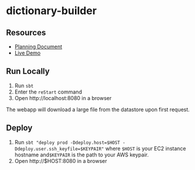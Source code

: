 dictionary-builder
==================

## Resources
* [Planning Document](https://docs.google.com/a/allenai.org/document/d/1DXx43Nrk-05ynk3KQm6_S6s3bQG15lf9dBEbTcKr24Y/edit#)
* [Live Demo](http://okcorpus.dev.allenai.org/)

## Run Locally

1. Run `sbt`
2. Enter the `reStart` command
3. Open http://localhost:8080 in a browser

The webapp will download a large file from the datastore upon first request.

## Deploy 
1. Run `sbt "deploy prod -Ddeploy.host=$HOST -Ddeploy.user.ssh_keyfile=$KEYPAIR"` where `$HOST` is your EC2 instance hostname and`$KEYPAIR` is the path to your AWS keypair.
2. Open http://$HOST:8080 in a browser
